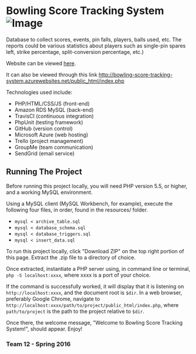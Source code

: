 # Bowling Score Tracking System ![Image](https://travis-ci.com/robert-vo/Bowling-Score-Tracking-System.svg?token=MDyyKNy4sp8cUiysL5c6&branch=master)

Database to collect scores, events, pin falls, players, balls used, etc. The reports could be various statistics about players such as single-pin spares left, strike percentage, split-conversion percentage, etc.)

Website can be viewed [here](http://bowling-score-tracking-system.azurewebsites.net/public_html/index.php).

It can also be viewed through this link http://bowling-score-tracking-system.azurewebsites.net/public_html/index.php

Technologies used include:
* PHP/HTML/CSS/JS (front-end) 
* Amazon RDS MySQL (back-end)
* TravisCI (continuous integration)
* PhpUnit (testing framework)
* GitHub (version control)
* Microsoft Azure (web hosting)
* Trello (project management)
* GroupMe (team communication)
* SendGrid (email service)

## Running The Project
Before running this project locally, you will need PHP version 5.5, or higher, and a working MySQL environment. 

Using a MySQL client (MySQL Workbench, for example), execute the following four files, in order, found in the resources/ folder.
* `mysql < archive_table.sql`
* `mysql < database_schema.sql`
* `mysql < database_triggers.sql`
* `mysql < insert_data.sql`


To run this project locally, click "Download ZIP" on the top right portion of this page. Extract the .zip file to a directory of choice. 

Once extracted, instantiate a PHP server using, in command line or terminal,
` php -S localhost:xxxx `, where xxxx is a port of your choice.

If the command is successfully worked, it will display that it is listening on `http://localhost:xxxx`, and the document root is `$dir`. In a web browser, preferably Google Chrome, navigate to `http://localhost:xxxx/path/to/project/public_html/index.php`, where `path/to/project` is the path to the project relative to `$dir`. 

Once there, the welcome message, "Welcome to Bowling Score Tracking System!", should appear. Enjoy!

### Team 12 - Spring 2016

